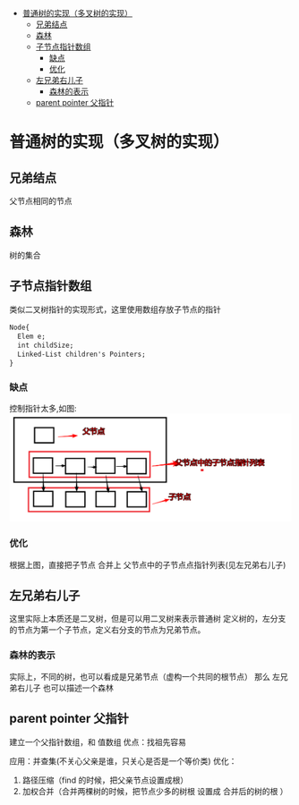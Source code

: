 <!--toc-->

- [普通树的实现（多叉树的实现）](#普通树的实现多叉树的实现)
	- [兄弟结点](#兄弟结点)
	- [森林](#森林)
	- [子节点指针数组](#子节点指针数组)
		- [缺点](#缺点)
		- [优化](#优化)
	- [左兄弟右儿子](#左兄弟右儿子)
		- [森林的表示](#森林的表示)
	- [parent pointer 父指针](#parent-pointer-父指针)

<!-- tocstop -->
# 普通树的实现（多叉树的实现）

## 兄弟结点
父节点相同的节点

## 森林
树的集合

## 子节点指针数组
类似二叉树指针的实现形式，这里使用数组存放子节点的指针
```{cpp}
Node{
  Elem e;
  int childSize;
  Linked-List children's Pointers;
}
```

### 缺点
控制指针太多,如图:
![1]

### 优化
根据上图，直接把子节点 合并上 父节点中的子节点点指针列表(见左兄弟右儿子)

## 左兄弟右儿子
这里实际上本质还是二叉树，但是可以用二叉树来表示普通树
定义树的，左分支的节点为第一个子节点，定义右分支的节点为兄弟节点。

### 森林的表示
实际上，不同的树，也可以看成是兄弟节点（虚构一个共同的根节点）
那么 左兄弟右儿子 也可以描述一个森林

## parent pointer 父指针
建立一个父指针数组，和 值数组
优点：找祖先容易

应用：并查集(不关心父亲是谁，只关心是否是一个等价类)
优化：
1. 路径压缩（find 的时候，把父亲节点设置成根）
2. 加权合并（合并两棵树的时候，把节点少多的树根 设置成 合并后的树的根 ）

[1]:assets/GeneralTree-6921d.png
